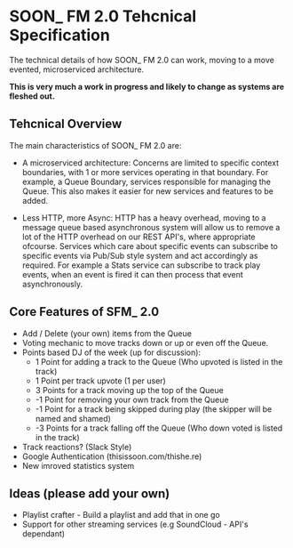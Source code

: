 # SOON_ FM 2.0 Tehcnical Specification 

The technical details of how SOON_ FM 2.0 can work, moving to a move evented, microserviced architecture.

**This is very much a work in progress and likely to change as systems are fleshed out.**

## Tehcnical Overview

The main characteristics of SOON_ FM 2.0 are:

* A microserviced architecture: Concerns are limited to specific context boundaries, with 1 or more services operating in that boundary. For example, a Queue Boundary, services responsible for managing the Queue. This also makes it easier for new services and features to be added.

* Less HTTP, more Async: HTTP has a heavy overhead, moving to a message queue based asynchronous system will allow us to remove a lot of the HTTP overhead on our REST API's, where appropriate ofcourse. Services which care about specific events can subscribe to specific events via Pub/Sub style system and act accordingly as required. For example a Stats service can subscribe to track play events, when an event is fired it can then process that event asynchronously.

## Core Features of SFM_ 2.0

* Add / Delete (your own) items from the Queue
* Voting mechanic to move tracks down or up or even off the Queue.
* Points based DJ of the week (up for discussion):
  * 1 Point for adding a track to the Queue (Who upvoted is listed in the track)
  * 1 Point per track upvote (1 per user)
  * 3 Points for a track moving up the top of the Queue
  * -1 Point for removing your own track from the Queue
  * -1 Point for a track being skipped during play (the skipper will be named and shamed)
  * -3 Points for a track falling off the Queue (Who down voted is listed in the track)
* Track reactions? (Slack Style)
* Google Authentication (thisissoon.com/thishe.re)
* New imroved statistics system

## Ideas (please add your own)

* Playlist crafter - Build a playlist and add that in one go
* Support for other streaming services (e.g SoundCloud - API's dependant)
